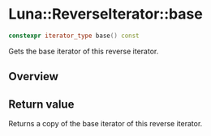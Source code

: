 # Luna::ReverseIterator::base

```c++
constexpr iterator_type base() const
```

Gets the base iterator of this reverse iterator. 

## Overview


## Return value
Returns a copy of the base iterator of this reverse iterator. 

